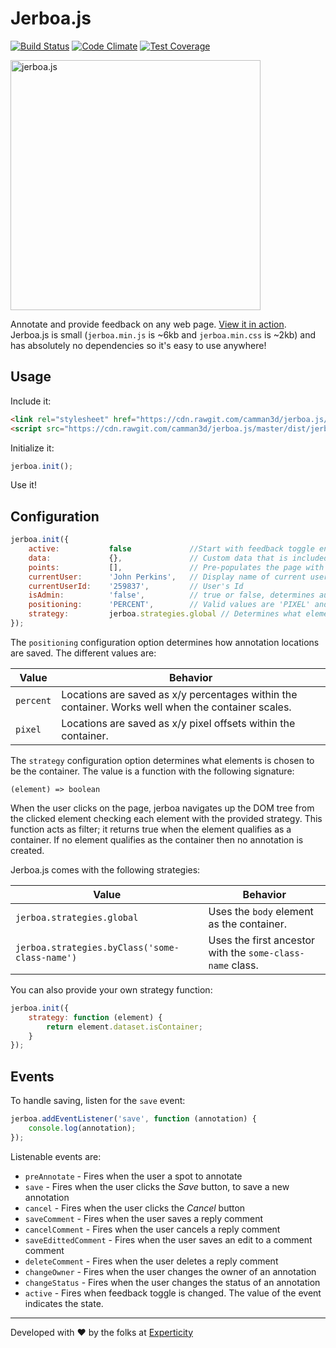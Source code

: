 # Jerboa.js

[![Build Status](https://travis-ci.org/camman3d/jerboa.js.svg?branch=master)](https://travis-ci.org/camman3d/jerboa.js)
[![Code Climate](https://codeclimate.com/github/camman3d/jerboa.js/badges/gpa.svg)](https://codeclimate.com/github/camman3d/jerboa.js)
[![Test Coverage](https://codeclimate.com/github/camman3d/jerboa.js/badges/coverage.svg)](https://codeclimate.com/github/camman3d/jerboa.js/coverage)

<img alt="jerboa.js" src="https://github.com/camman3d/jerboa.js/raw/master/img/jerboa.jpg" height="400" />

Annotate and provide feedback on any web page. [View it in action](https://camman3d.github.io/jerboa.js/). Jerboa.js is
small (`jerboa.min.js` is ~6kb and `jerboa.min.css` is ~2kb) and has absolutely no dependencies so it's easy to use
anywhere!

## Usage

Include it:

```html
<link rel="stylesheet" href="https://cdn.rawgit.com/camman3d/jerboa.js/master/dist/jerboa.min.css" />
<script src="https://cdn.rawgit.com/camman3d/jerboa.js/master/dist/jerboa.min.js"></script>
```

Initialize it:

```js
jerboa.init();
```

Use it!

## Configuration

```js
jerboa.init({
    active:           false             //Start with feedback toggle engaged, or disengaged
    data:             {},               // Custom data that is included in the annotation object
    points:           [],               // Pre-populates the page with this array of annotation objects
    currentUser:      'John Perkins',   // Display name of current user
    currentUserId:    '259837',         // User's Id
    isAdmin:          'false',          // true or false, determines auth for changing status and owner of annotations
    positioning:      'PERCENT',        // Valid values are 'PIXEL' and 'PERCENT'
    strategy:         jerboa.strategies.global // Determines what element(s) is chosen to be the container
});
```

The `positioning` configuration option determines how annotation locations are saved. The different values are:

| Value | Behavior |
| --- | --- |
| `percent` | Locations are saved as x/y percentages within the container. Works well when the container scales. |
| `pixel` | Locations are saved as x/y pixel offsets within the container. |

The `strategy` configuration option determines what elements is chosen to be the container. The value is a function with
the following signature:

```
(element) => boolean
```

When the user clicks on the page, jerboa navigates up the DOM tree from the clicked element checking each element with
the provided strategy. This function acts as filter; it returns true when the element qualifies as a container.  If no
element qualifies as the container then no annotation is created.

Jerboa.js comes with the following strategies:

| Value | Behavior |
| --- | --- |
| `jerboa.strategies.global` | Uses the `body` element as the container. |
| `jerboa.strategies.byClass('some-class-name')` | Uses the first ancestor with the `some-class-name` class. |

You can also provide your own strategy function:

```js
jerboa.init({
    strategy: function (element) {
        return element.dataset.isContainer;
    }
});
```

## Events

To handle saving, listen for the `save` event:

```js
jerboa.addEventListener('save', function (annotation) {
    console.log(annotation);
});
```

Listenable events are:

* `preAnnotate` - Fires when the user a spot to annotate
* `save` - Fires when the user clicks the *Save* button, to save a new annotation
* `cancel` - Fires when the user clicks the *Cancel* button
* `saveComment` - Fires when the user saves a reply comment
* `cancelComment` - Fires when the user cancels a reply comment
* `saveEdittedComment` - Fires when the user saves an edit to a comment comment
* `deleteComment` - Fires when the user deletes a reply comment
* `changeOwner` - Fires when the user changes the owner of an annotation
* `changeStatus` - Fires when the user changes the status of an annotation
* `active` - Fires when feedback toggle is changed. The value of the event indicates the state.


-----

Developed with ❤️ by the folks at [Experticity](https://www.experticity.com/)
